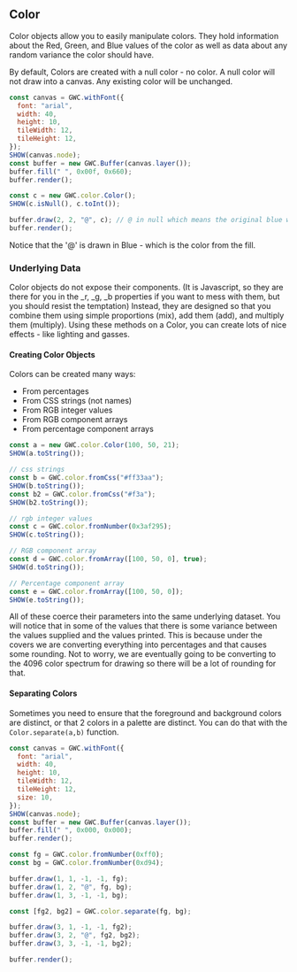 ## Color

Color objects allow you to easily manipulate colors. They hold information about the Red, Green, and Blue values of the color as well as data about any random variance the color should have.

By default, Colors are created with a null color - no color. A null color will not draw into a canvas. Any existing color will be unchanged.

```js
const canvas = GWC.withFont({
  font: "arial",
  width: 40,
  height: 10,
  tileWidth: 12,
  tileHeight: 12,
});
SHOW(canvas.node);
const buffer = new GWC.Buffer(canvas.layer());
buffer.fill(" ", 0x00f, 0x660);
buffer.render();

const c = new GWC.color.Color();
SHOW(c.isNull(), c.toInt());

buffer.draw(2, 2, "@", c); // @ in null which means the original blue will stay
buffer.render();
```

Notice that the '@' is drawn in Blue - which is the color from the fill.

### Underlying Data

Color objects do not expose their components. (It is Javascript, so they are there for you in the \_r, \_g, \_b properties if you want to mess with them, but you should resist the temptation) Instead, they are designed so that you combine them using simple proportions (mix), add them (add), and multiply them (multiply). Using these methods on a Color, you can create lots of nice effects - like lighting and gasses.

#### Creating Color Objects

Colors can be created many ways:

- From percentages
- From CSS strings (not names)
- From RGB integer values
- From RGB component arrays
- From percentage component arrays

```js
const a = new GWC.color.Color(100, 50, 21);
SHOW(a.toString());

// css strings
const b = GWC.color.fromCss("#ff33aa");
SHOW(b.toString());
const b2 = GWC.color.fromCss("#f3a");
SHOW(b2.toString());

// rgb integer values
const c = GWC.color.fromNumber(0x3af295);
SHOW(c.toString());

// RGB component array
const d = GWC.color.fromArray([100, 50, 0], true);
SHOW(d.toString());

// Percentage component array
const e = GWC.color.fromArray([100, 50, 0]);
SHOW(e.toString());
```

All of these coerce their parameters into the same underlying dataset. You will notice that in some of the values that there is some variance between the values supplied and the values printed. This is because under the covers we are converting everything into percentages and that causes some rounding. Not to worry, we are eventually going to be converting to the 4096 color spectrum for drawing so there will be a lot of rounding for that.

#### Separating Colors

Sometimes you need to ensure that the foreground and background colors are distinct, or that 2 colors in a palette are distinct. You can do that with the `Color.separate(a,b)` function.

```js
const canvas = GWC.withFont({
  font: "arial",
  width: 40,
  height: 10,
  tileWidth: 12,
  tileHeight: 12,
  size: 10,
});
SHOW(canvas.node);
const buffer = new GWC.Buffer(canvas.layer());
buffer.fill(" ", 0x000, 0x000);
buffer.render();

const fg = GWC.color.fromNumber(0xff0);
const bg = GWC.color.fromNumber(0xd94);

buffer.draw(1, 1, -1, -1, fg);
buffer.draw(1, 2, "@", fg, bg);
buffer.draw(1, 3, -1, -1, bg);

const [fg2, bg2] = GWC.color.separate(fg, bg);

buffer.draw(3, 1, -1, -1, fg2);
buffer.draw(3, 2, "@", fg2, bg2);
buffer.draw(3, 3, -1, -1, bg2);

buffer.render();
```
